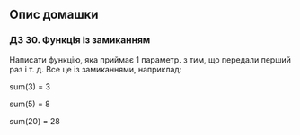 ## Опис домашки

### ДЗ 30. Функція із замиканням

Написати функцію, яка приймає 1 параметр. з тим, що передали перший раз і т. д. Все це із замиканнями, наприклад:

sum(3) = 3

sum(5) = 8

sum(20) = 28
